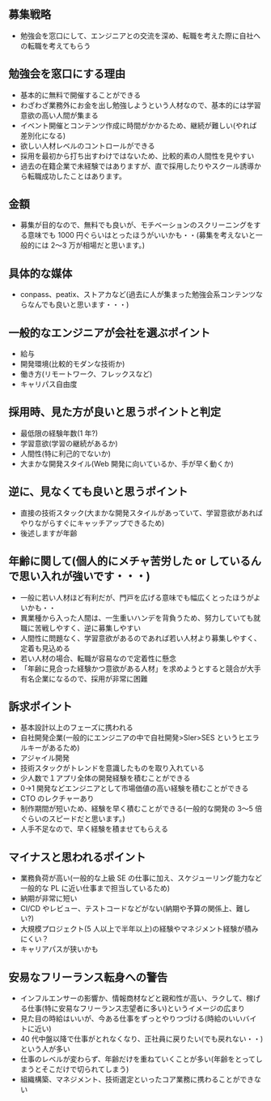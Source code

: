 ## 募集戦略

- 勉強会を窓口にして、エンジニアとの交流を深め、転職を考えた際に自社への転職を考えてもらう

## 勉強会を窓口にする理由

- 基本的に無料で開催することができる
- わざわざ業務外にお金を出し勉強しようという人材なので、基本的には学習意欲の高い人間が集まる
- イベント開催とコンテンツ作成に時間がかかるため、継続が難しい(やれば差別化になる)
- 欲しい人材レベルのコントロールができる
- 採用を最初から打ち出すわけではないため、比較的素の人間性を見やすい
- 過去の在籍企業で未経験ではありますが、直で採用したりやスクール誘導から転職成功したことはあります。

## 金額

- 募集が目的なので、無料でも良いが、モチベーションのスクリーニングをする意味でも 1000 円ぐらいはとったほうがいいかも・・(募集を考えないと一般的には 2〜3 万が相場だと思います。)

## 具体的な媒体

- conpass、peatix、ストアカなど(過去に人が集まった勉強会系コンテンツならなんでも良いと思います・・・)

## 一般的なエンジニアが会社を選ぶポイント

- 給与
- 開発環境(比較的モダンな技術か)
- 働き方(リモートワーク、フレックスなど)
- キャリパス自由度

## 採用時、見た方が良いと思うポイントと判定

- 最低限の経験年数(1 年?)
- 学習意欲(学習の継続があるか)
- 人間性(特に利己的でないか)
- 大まかな開発スタイル(Web 開発に向いているか、手が早く動くか)

## 逆に、見なくても良いと思うポイント

- 直接の技術スタック(大まかな開発スタイルがあっていて、学習意欲があればやりながらすぐにキャッチアップできるため)
- 後述しますが年齢

## 年齢に関して(個人的にメチャ苦労した or しているんで思い入れが強いです・・・)

- 一般に若い人材ほど有利だが、門戸を広げる意味でも幅広くとったほうがよいかも・・
- 異業種から入った人間は、一生重いハンデを背負うため、努力していても就職に苦戦しやすく、逆に募集しやすい
- 人間性に問題なく、学習意欲があるのであれば若い人材より募集しやすく、定着も見込める
- 若い人材の場合、転職が容易なので定着性に懸念
- 「年齢に見合った経験かつ意欲がある人材」を求めようとすると競合が大手有名企業になるので、採用が非常に困難

## 訴求ポイント

- 基本設計以上のフェーズに携われる
- 自社開発企業(一般的にエンジニアの中で自社開発>SIer>SES というヒエラルキーがあるため)
- アジャイル開発
- 技術スタックがトレンドを意識したものを取り入れている
- 少人数で１アプリ全体の開発経験を積むことができる
- 0→1 開発などエンジニアとして市場価値の高い経験を積むことができる
- CTO のレクチャーあり
- 制作期間が短いため、経験を早く積むことができる(一般的な開発の 3〜5 倍ぐらいのスピードだと思います。)
- 人手不足なので、早く経験を積ませてもらえる

## マイナスと思われるポイント

- 業務負荷が高い(一般的な上級 SE の仕事に加え、スケジューリング能力など一般的な PL に近い仕事まで担当しているため)
- 納期が非常に短い
- CI/CD やレビュー、テストコードなどがない(納期や予算の関係上、難しい?)
- 大規模プロジェクト(5 人以上で半年以上)の経験やマネジメント経験が積みにくい？
- キャリアパスが狭いかも

## 安易なフリーランス転身への警告

- インフルエンサーの影響か、情報商材などと親和性が高い、ラクして、稼げる仕事(特に安易なフリーランス志望者に多い)というイメージの広まり
- 見た目の時給はいいが、今ある仕事をずっとやりつづける(時給のいいバイトに近い)
- 40 代中盤以降で仕事がとれなくなり、正社員に戻りたい(でも戻れない・・)という人が多い
- 仕事のレベルが変わらず、年齢だけを重ねていくことが多い(年齢をとってしまうとそこだけで切られてしまう)
- 組織構築、マネジメント、技術選定といったコア業務に携わることができない
